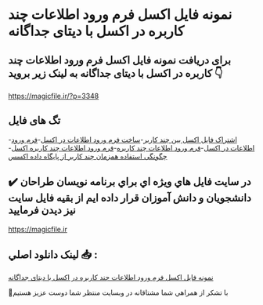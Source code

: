 # نمونه فایل اکسل فرم ورود اطلاعات چند کاربره در اکسل با دیتای جداگانه

## برای دریافت نمونه فایل اکسل فرم ورود اطلاعات چند کاربره در اکسل با دیتای جداگانه به لینک زیر بروید 👇

https://magicfile.ir/?p=3348

## تگ های فایل

-[اشتراک فایل اکسل بین چند کاربر](https://magicfile.ir/product/%d9%86%d9%85%d9%88%d9%86%d9%87-%d9%81%d8%a7%db%8c%d9%84-%d8%a7%da%a9%d8%b3%d9%84%d9%81%d8%b1%d9%85-%d9%88%d8%b1%d9%88%d8%af-%d8%a7%d8%b7%d9%84%d8%a7%d8%b9%d8%a7%d8%aa-%da%86%d9%86%d8%af-%da%a9%d8%a7%d8%b1%d8%a8%d8%b1%d9%87-%d8%a7%da%a9%d8%b3%d9%84/)-[ساخت فرم ورود اطلاعات در اکسل](https://magicfile.ir/product/%d9%86%d9%85%d9%88%d9%86%d9%87-%d9%81%d8%a7%db%8c%d9%84-%d8%a7%da%a9%d8%b3%d9%84%d9%81%d8%b1%d9%85-%d9%88%d8%b1%d9%88%d8%af-%d8%a7%d8%b7%d9%84%d8%a7%d8%b9%d8%a7%d8%aa-%da%86%d9%86%d8%af-%da%a9%d8%a7%d8%b1%d8%a8%d8%b1%d9%87-%d8%a7%da%a9%d8%b3%d9%84/)-[فرم ورود اطلاعات در اکسل](https://magicfile.ir/product/%d9%86%d9%85%d9%88%d9%86%d9%87-%d9%81%d8%a7%db%8c%d9%84-%d8%a7%da%a9%d8%b3%d9%84%d9%81%d8%b1%d9%85-%d9%88%d8%b1%d9%88%d8%af-%d8%a7%d8%b7%d9%84%d8%a7%d8%b9%d8%a7%d8%aa-%da%86%d9%86%d8%af-%da%a9%d8%a7%d8%b1%d8%a8%d8%b1%d9%87-%d8%a7%da%a9%d8%b3%d9%84/)-[فرم ورود اطلاعات چند کاربره](https://magicfile.ir/product/%d9%86%d9%85%d9%88%d9%86%d9%87-%d9%81%d8%a7%db%8c%d9%84-%d8%a7%da%a9%d8%b3%d9%84%d9%81%d8%b1%d9%85-%d9%88%d8%b1%d9%88%d8%af-%d8%a7%d8%b7%d9%84%d8%a7%d8%b9%d8%a7%d8%aa-%da%86%d9%86%d8%af-%da%a9%d8%a7%d8%b1%d8%a8%d8%b1%d9%87-%d8%a7%da%a9%d8%b3%d9%84/)-[فرم ورود اطلاعات چند کاربره اکسل](https://magicfile.ir/product/%d9%86%d9%85%d9%88%d9%86%d9%87-%d9%81%d8%a7%db%8c%d9%84-%d8%a7%da%a9%d8%b3%d9%84%d9%81%d8%b1%d9%85-%d9%88%d8%b1%d9%88%d8%af-%d8%a7%d8%b7%d9%84%d8%a7%d8%b9%d8%a7%d8%aa-%da%86%d9%86%d8%af-%da%a9%d8%a7%d8%b1%d8%a8%d8%b1%d9%87-%d8%a7%da%a9%d8%b3%d9%84/)-[چگونگی استفاده همزمان چند کاربر از پایگاه داده اکسس](https://magicfile.ir/product/%d9%86%d9%85%d9%88%d9%86%d9%87-%d9%81%d8%a7%db%8c%d9%84-%d8%a7%da%a9%d8%b3%d9%84%d9%81%d8%b1%d9%85-%d9%88%d8%b1%d9%88%d8%af-%d8%a7%d8%b7%d9%84%d8%a7%d8%b9%d8%a7%d8%aa-%da%86%d9%86%d8%af-%da%a9%d8%a7%d8%b1%d8%a8%d8%b1%d9%87-%d8%a7%da%a9%d8%b3%d9%84/)

## ✔️ در سايت فايل هاي ويژه اي براي برنامه نويسان طراحان دانشجويان و دانش آموزان قرار داده ايم از بقيه فايل سايت نيز ديدن فرماييد

https://magicfile.ir


## لينک دانلود اصلي 📥 :

[نمونه فایل اکسل فرم ورود اطلاعات چند کاربره در اکسل با دیتای جداگانه](https://magicfile.ir/product/%d9%86%d9%85%d9%88%d9%86%d9%87-%d9%81%d8%a7%db%8c%d9%84-%d8%a7%da%a9%d8%b3%d9%84%d9%81%d8%b1%d9%85-%d9%88%d8%b1%d9%88%d8%af-%d8%a7%d8%b7%d9%84%d8%a7%d8%b9%d8%a7%d8%aa-%da%86%d9%86%d8%af-%da%a9%d8%a7%d8%b1%d8%a8%d8%b1%d9%87-%d8%a7%da%a9%d8%b3%d9%84/) 


🙏با تشکر از همراهي شما مشتاقانه در وبسایت منتظر شما دوست عزیز هستیم

